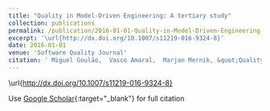 ```yaml
---
title: "Quality in Model-Driven Engineering: A tertiary study"
collection: publications
permalink: /publication/2016-01-01-Quality-in-Model-Driven-Engineering-A-tertiary-study
excerpt: '\url{http://dx.doi.org/10.1007/s11219-016-9324-8}'
date: 2016-01-01
venue: 'Software Quality Journal'
citation: ' Miguel Goulão,  Vasco Amaral,  Marjan Mernik, &quot;Quality in Model-Driven Engineering: A tertiary study.&quot; Software Quality Journal, 2016.'
---
```

\url{http://dx.doi.org/10.1007/s11219-016-9324-8}

Use [Google Scholar](https://scholar.google.com/scholar?q=Quality+in+Model+Driven+Engineering:+A+tertiary+study){:target="_blank"} for full citation